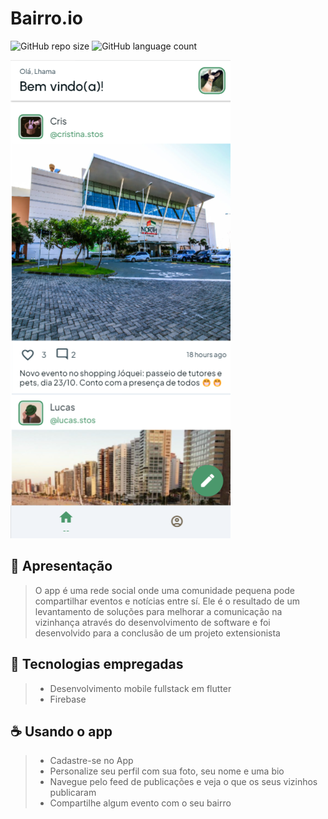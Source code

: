 # Bairro.io

![GitHub repo size](https://img.shields.io/badge/Tamanho%20-%200%2C98%20mb%20-%20blue%20)
![GitHub language count](https://img.shields.io/badge/Linguagem%20-%20PT%20%20-%20blue%20)

<img src="assets/images/img.png" alt="Exemplo imagem">


## 🚩 Apresentação
>O app é uma rede social onde uma comunidade pequena pode compartilhar eventos e notícias entre sí.
>Ele é o resultado de um levantamento de soluções para melhorar a comunicação na vizinhança através do desenvolvimento de software
>e foi desenvolvido para a conclusão de um projeto extensionista

## 🚀 Tecnologias empregadas
>- Desenvolvimento mobile fullstack em flutter
>- Firebase

## ☕ Usando o app

>- Cadastre-se no App
>- Personalize seu perfil com sua foto, seu nome e uma bio
>- Navegue pelo feed de publicações e veja o que os seus vizinhos publicaram
>- Compartilhe algum evento com o seu bairro
